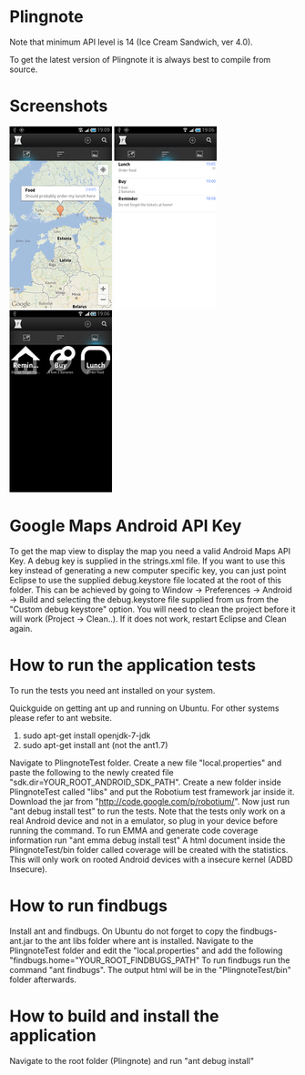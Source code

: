 Plingnote
=========
Note that minimum API level is 14 (Ice Cream Sandwich, ver 4.0).

To get the latest version of Plingnote it is always best to compile from source.

Screenshots
========
![ScreenShot](https://github.com/TutenStain/Plingnote/raw/master/screenshots/small/map1.png) ![ScreenShot](https://github.com/TutenStain/Plingnote/raw/master/screenshots/small/listview1.png)![ScreenShot](https://github.com/TutenStain/Plingnote/raw/master/screenshots/small/gridveiw1.png)

Google Maps Android API Key
=========
To get the map view to display the map you need a valid Android Maps API Key.
A debug key is supplied in the strings.xml file. If you want to use this key
instead of generating a new computer specific key, you can just point
Eclipse to use the supplied debug.keystore file located at the root of this folder. 
This can be achieved by going to Window -> Preferences -> Android -> Build 
and selecting the debug.keystore file supplied from us from the "Custom debug keystore"
option. You will need to clean the project before it will work (Project -> Clean..). 
If it does not work, restart Eclipse and Clean again.

How to run the application tests
=========
To run the tests you need ant installed on your system.

Quickguide on getting ant up and running on Ubuntu.
For other systems please refer to ant website.
1. sudo apt-get install openjdk-7-jdk
2. sudo apt-get install ant (not the ant1.7)

Navigate to PlingnoteTest folder. Create a new file "local.properties" and
paste the following to the newly created file "sdk.dir=YOUR_ROOT_ANDROID_SDK_PATH".
Create a new folder inside PlingnoteTest called "libs" and put the Robotium test framework
jar inside it. Download the jar from "http://code.google.com/p/robotium/".
Now just run "ant debug install test" to run the tests. Note that the tests only
work on a real Android device and not in a emulator, so plug in your device before 
running the command.
To run EMMA and generate code coverage information run "ant emma debug install test"
A html document inside the PlingnoteTest/bin folder called coverage will be created 
with the statistics. This will only work on rooted Android devices with a insecure kernel
(ADBD Insecure).

How to run findbugs
=========
Install ant and findbugs. On Ubuntu do not forget to copy the findbugs-ant.jar to the 
ant libs folder where ant is installed. Navigate to the PlingnoteTest folder and edit the 
"local.properties" and add the following "findbugs.home="YOUR_ROOT_FINDBUGS_PATH"
To run findbugs run the command "ant findbugs". The output html will be in the
"PlingnoteTest/bin" folder afterwards.

How to build and install the application
=========
Navigate to the root folder (Plingnote) and run "ant debug install"

